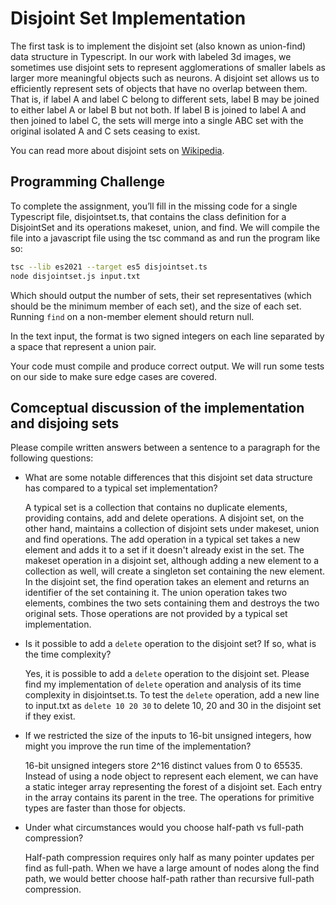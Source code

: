 Disjoint Set Implementation
===========================

The first task is to implement the disjoint set (also known as union-find) data structure in Typescript. In our work with labeled 3d images, we sometimes use disjoint sets to represent agglomerations of smaller labels as larger more meaningful objects such as neurons. A disjoint set allows us to efficiently represent sets of objects that have no overlap between them. That is, if label A and label C belong to different sets, label B may be joined to either label A or label B but not both. If label B is joined to label A and then joined to label C, the sets will merge into a single ABC set with the original isolated A and C sets ceasing to exist.

You can read more about disjoint sets on [Wikipedia](https://en.wikipedia.org/wiki/Disjoint-set_data_structure). 

## Programming Challenge

To complete the assignment, you’ll fill in the missing code for a single Typescript file, disjointset.ts, that contains the class definition for a DisjointSet and its operations makeset, union, and find. We will compile the file into a javascript file using the tsc command as and run the program like so:

```bash
tsc --lib es2021 --target es5 disjointset.ts
node disjointset.js input.txt
```

Which should output the number of sets, their set representatives (which should be the minimum member of each set), and the size of each set. Running `find` on a non-member element should return null.

In the text input, the format is two signed integers on each line separated by a space that represent a union pair.

Your code must compile and produce correct output. We will run some tests on our side to make sure edge cases are covered.

## Comceptual discussion of the implementation and disjoing sets

Please compile written answers between a sentence to a paragraph for the following questions:

* What are some notable differences that this disjoint set data structure has compared to a typical set implementation?

  A typical set is a collection that contains no duplicate elements, providing contains, add and delete operations. A disjoint set, on the other hand, maintains a collection of disjoint sets under makeset, union and find operations. 
  The add operation in a typical set takes a new element and adds it to a set if it doesn't already exist in the set. The makeset operation in a disjoint set, although adding a new element to a collection as well, will create a singleton set containing the new element.
  In the disjoint set, the find operation takes an element and returns an identifier of the set containing it. The union operation takes two elements, combines the two sets containing them and destroys the two original sets. Those operations are not provided by a typical set implementation.

* Is it possible to add a `delete` operation to the disjoint set? If so, what is the time complexity?

  Yes, it is possible to add a `delete` operation to the disjoint set. Please find my implementation of `delete` operation and analysis of its time complexity in disjointset.ts.
  To test the `delete` operation, add a new line to input.txt as `delete 10 20 30` to delete 10, 20 and 30 in the disjoint set if they exist.

* If we restricted the size of the inputs to 16-bit unsigned integers, how might you improve the run time of the implementation?

  16-bit unsigned integers store 2^16 distinct values from 0 to 65535. Instead of using a node object to represent each element, we can have a static integer array representing the forest of a disjoint set. Each entry in the array contains its parent in the tree. The operations for primitive types are faster than those for objects.

* Under what circumstances would you choose half-path vs full-path compression?

  Half-path compression requires only half as many pointer updates per find as full-path. When we have a large amount of nodes along the find path, we would better choose half-path rather than recursive full-path compression.
